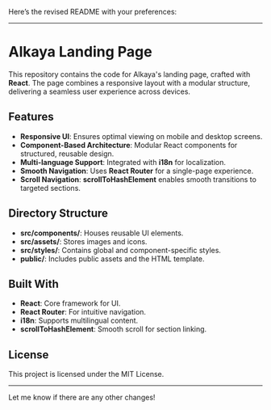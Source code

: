 Here’s the revised README with your preferences:

---

# Alkaya Landing Page

This repository contains the code for Alkaya's landing page, crafted with **React**. The page combines a responsive layout with a modular structure, delivering a seamless user experience across devices.

## Features

- **Responsive UI**: Ensures optimal viewing on mobile and desktop screens.
- **Component-Based Architecture**: Modular React components for structured, reusable design.
- **Multi-language Support**: Integrated with **i18n** for localization.
- **Smooth Navigation**: Uses **React Router** for a single-page experience.
- **Scroll Navigation**: **scrollToHashElement** enables smooth transitions to targeted sections.

## Directory Structure

- **src/components/**: Houses reusable UI elements.
- **src/assets/**: Stores images and icons.
- **src/styles/**: Contains global and component-specific styles.
- **public/**: Includes public assets and the HTML template.

## Built With

- **React**: Core framework for UI.
- **React Router**: For intuitive navigation.
- **i18n**: Supports multilingual content.
- **scrollToHashElement**: Smooth scroll for section linking.

## License

This project is licensed under the MIT License.

---

Let me know if there are any other changes!
